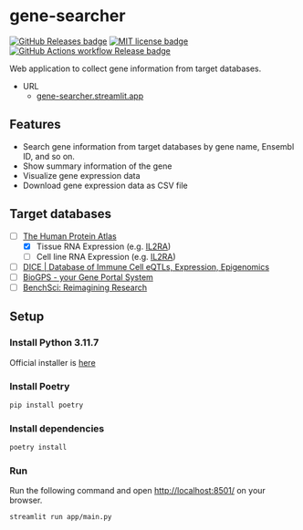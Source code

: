 # gene-searcher

[![GitHub Releases badge][github-releases-badge]][github-releases-url]
[![MIT license badge][mit-badge]][mit-url]
[![GitHub Actions workflow Release badge][github-actions-release-badge]][github-actions-release-url]

[github-releases-badge]: https://img.shields.io/github/release/nukopy/gene-searcher.svg
[github-releases-url]: https://github.com/nukopy/gene-searcher/releases/
[mit-badge]: https://img.shields.io/badge/license-MIT-blue.svg
[mit-url]: https://github.com/nukopy/gene-searcher/blob/main/LICENSE
[github-actions-release-badge]: https://github.com/nukopy/gene-searcher/actions/workflows/release.yml/badge.svg?branch=main
[github-actions-release-url]: https://github.com/nukopy/gene-searcher/actions/workflows/release.yml?query=branch:main

<!-- [![GitHub Actions workflow CI badge][github-actions-ci-badge]][github-actions-ci-url] -->
<!-- [github-actions-ci-badge]: https://github.com/nukopy/gene-searcher/actions/workflows/ci.yml/badge.svg?branch=main -->
<!-- [github-actions-ci-url]: https://github.com/nukopy/gene-searcher/actions/workflows/ci.yml?query=branch:main -->

Web application to collect gene information from target databases.

- URL
  - [gene-searcher.streamlit.app](https://gene-searcher.streamlit.app/)

## Features

- Search gene information from target databases by gene name, Ensembl ID, and so on.
- Show summary information of the gene
- Visualize gene expression data
- Download gene expression data as CSV file

## Target databases

- [ ] [The Human Protein Atlas](https://www.proteinatlas.org)
  - [x] Tissue RNA Expression (e.g. [IL2RA](https://www.proteinatlas.org/ENSG00000134460-IL2RA/tissue))
  - [ ] Cell line RNA Expression (e.g. [IL2RA](https://www.proteinatlas.org/ENSG00000134460-IL2RA/cell+line))
- [ ] [DICE | Database of Immune Cell eQTLs, Expression, Epigenomics](https://dice-database.org)
- [ ] [BioGPS - your Gene Portal System](http://biogps.org)
- [ ] [BenchSci: Reimagining Research](https://www.benchsci.com)

## Setup

### Install Python 3.11.7

Official installer is [here](https://www.python.org/downloads/release/python-3117/)

### Install Poetry

```sh
pip install poetry
```

### Install dependencies

```sh
poetry install
```

### Run

Run the following command and open [http://localhost:8501/](http://localhost:8501/) on your browser.

```sh
streamlit run app/main.py
```

